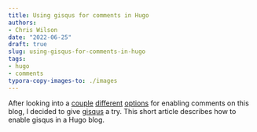 ```yaml
---
title: Using gisqus for comments in Hugo
authors:
- Chris Wilson
date: "2022-06-25"
draft: true
slug: using-gisqus-for-comments-in-hugo
tags:
- hugo
- comments
typora-copy-images-to: ./images
---
```


After looking into a [couple](https://disqus.com/) [different](https://www.discourse.org/) [options](https://getreplybox.com/) for enabling comments on this blog, I decided to give [gisqus](https://giscus.app/) a try.  This short article describes how to enable gisqus in a Hugo blog.


